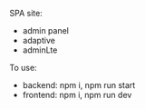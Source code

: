 SPA site:
- admin panel
- adaptive
- adminLte


To use:
- backend: npm i, npm run start
- frontend: npm i, npm run dev
